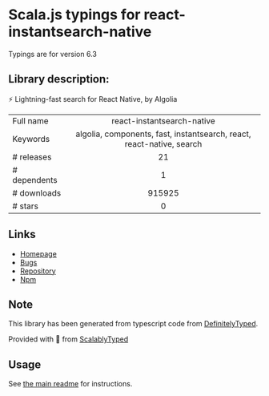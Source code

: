 
# Scala.js typings for react-instantsearch-native

Typings are for version 6.3

## Library description:
⚡ Lightning-fast search for React Native, by Algolia

|                    |                 |
| ------------------ | :-------------: |
| Full name          | react-instantsearch-native |
| Keywords           | algolia, components, fast, instantsearch, react, react-native, search |
| # releases         | 21 |
| # dependents       | 1 |
| # downloads        | 915925 |
| # stars            | 0 |

## Links
- [Homepage](https://www.algolia.com/doc/guides/building-search-ui/what-is-instantsearch/react/)
- [Bugs](https://github.com/algolia/react-instantsearch/issues)
- [Repository](https://github.com/algolia/react-instantsearch)
- [Npm](https://www.npmjs.com/package/react-instantsearch-native)
    


## Note
This library has been generated from typescript code from [DefinitelyTyped](https://definitelytyped.org).

Provided with :purple_heart: from [ScalablyTyped](https://github.com/oyvindberg/ScalablyTyped)

## Usage
See [the main readme](../../readme.md) for instructions.


